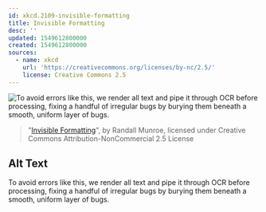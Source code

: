 ```yaml
---
id: xkcd.2109-invisible-formatting
title: Invisible Formatting
desc: ''
updated: 1549612800000
created: 1549612800000
sources:
  - name: xkcd
    url: 'https://creativecommons.org/licenses/by-nc/2.5/'
    license: Creative Commons 2.5
---
```

![To avoid errors like this, we render all text and pipe it through OCR before processing, fixing a handful of irregular bugs by burying them beneath a smooth, uniform layer of bugs.](https://imgs.xkcd.com/comics/invisible_formatting.png)
> "[Invisible Formatting](https://xkcd.com/2109/)", by Randall Munroe, licensed under Creative Commons Attribution-NonCommercial 2.5 License

## Alt Text
To avoid errors like this, we render all text and pipe it through OCR before processing, fixing a handful of irregular bugs by burying them beneath a smooth, uniform layer of bugs.
